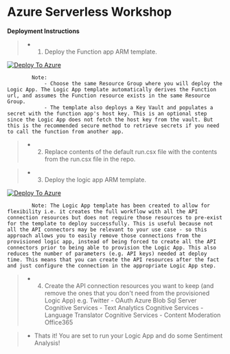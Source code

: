 # Azure Serverless Workshop
**Deployment Instructions**


> * 1. Deploy the Function app ARM template.

[![Deploy To Azure](https://aka.ms/deploytoazurebutton)](https://portal.azure.com/#create/Microsoft.Template/uri/https%3A%2F%2Fraw.githubusercontent.com%2FMicrosoft-USEduAzure%2Fworkshops%2Fmaster%2Fserverless%2Fdeploy%2Ffunction-http-trigger%2Fazuredeploy.json)

            Note: 
                - Choose the same Resource Group where you will deploy the Logic App. The Logic App template automatically derives the Function url, and assumes the Function resource exists in the same Resource Group.
                - The template also deploys a Key Vault and populates a secret with the function app's host key. This is an optional step since the Logic App does not fetch the host key from the vault. But this is the recommended secure method to retrieve secrets if you need to call the function from another app.
> * 2. Replace contents of the default run.csx file with the contents from the run.csx file in the repo.

> * 3. Deploy the logic app ARM template.

[![Deploy To Azure](https://aka.ms/deploytoazurebutton)](https://portal.azure.com/#create/Microsoft.Template/uri/https%3A%2F%2Fraw.githubusercontent.com%2FMicrosoft-USEduAzure%2Fworkshop%2Fmaster%2Fserverless%2Fdeploy%2Fazuredeploy-logicApp-SentimentAnalysis.json)

            Note: The Logic App template has been created to allow for flexibility i.e. it creates the full workflow with all the API connection resources but does not require those resources to pre-exist for the template to deploy successfully. This is useful because not all the API connectors may be relevant to your use case - so this approach allows you to easily remove those connections from the provisioned logic app, instead of being forced to create all the API connectors prior to being able to provision the Logic App. This also reduces the number of parameters (e.g. API keys) needed at deploy time. This means that you can create the API resources after the fact and just configure the connection in the appropriate Logic App step.

> * 4. Create the API connection resources you want to keep (and remove the ones that you don't need from the provisioned Logic App)
        e.g.
            Twitter - OAuth
            Azure Blob
            Sql Server
            Cognitive Services - Text Analytics
            Cognitive Services - Language Translator
            Cognitive Services - Content Moderation
            Office365

> * Thats it! You are set to run your Logic App and do some Sentiment Analysis!
